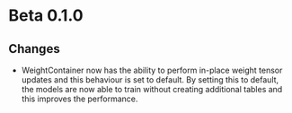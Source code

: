 # Beta 0.1.0

## Changes

* WeightContainer now has the ability to perform in-place weight tensor updates and this behaviour is set to default. By setting this to default, the models are now able to train without creating additional tables and this improves the performance.
